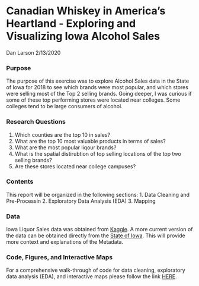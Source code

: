 Canadian Whiskey in America’s Heartland - Exploring and Visualizing Iowa
Alcohol Sales
================
Dan Larson
2/13/2020

### Purpose

The purpose of this exercise was to explore Alcohol Sales data in the
State of Iowa for 2018 to see which brands were most popular, and which
stores were selling most of the Top 2 selling brands. Going deeper, I
was curious if some of these top performing stores were located near
colleges. Some colleges tend to be large consumers of alcohol.

### Research Questions

1.  Which counties are the top 10 in sales?
2.  What are the top 10 most valuable products in terms of sales?
3.  What are the most popular liqour brands?
4.  What is the spatial distirubtion of top selling locations of the top
    two selling brands?
5.  Are these stores located near college campuses?

### Contents

This report will be organized in the following sections: 1. Data
Cleaning and Pre-Processin 2. Exploratory Data Analysis (EDA) 3. Mapping

### Data

Iowa Liquor Sales data was obtained from
[Kaggle](http://www.kaggle.com/residentmario/iowa-liquor-sales). A more
current version of the data can be obtained directly from the [State of
Iowa](https://data.iowa.gov/Sales-Distribution/Iowa-Liquor-Sales/m3tr-qhgy).
This will provide more context and explanations of the Metadata.

### Code, Figures, and Interactive Maps

For a comprehensive walk-through of code for data cleaning, exploratory
data analysis (EDA), and interactive maps please follow the link
[HERE](https://dc-larson.github.io/Exploring_Mapping_Iowa_Liquor_Sales/).
